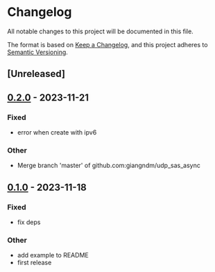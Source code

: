 # Changelog
All notable changes to this project will be documented in this file.

The format is based on [Keep a Changelog](https://keepachangelog.com/en/1.0.0/),
and this project adheres to [Semantic Versioning](https://semver.org/spec/v2.0.0.html).

## [Unreleased]

## [0.2.0](https://github.com/giangndm/udp_sas_async/compare/v0.1.0...v0.2.0) - 2023-11-21

### Fixed
- error when create with ipv6

### Other
- Merge branch 'master' of github.com:giangndm/udp_sas_async

## [0.1.0](https://github.com/giangndm/udp_sas_async/releases/tag/v0.1.0) - 2023-11-18

### Fixed
- fix deps

### Other
- add example to README
- first release
